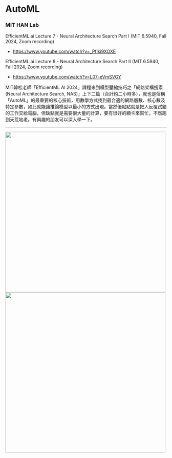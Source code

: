 # AutoML

###  MIT HAN Lab

EfficientML.ai Lecture 7 - Neural Architecture Search Part I (MIT 6.5940, Fall 2024, Zoom recording)
  * https://www.youtube.com/watch?v=_Pflki9XOXE

EfficientML.ai Lecture 8 - Neural Architecture Search Part II (MIT 6.5940, Fall 2024, Zoom recording)
  * https://www.youtube.com/watch?v=L07-eVmSVGY
      
   MIT韓松老師「EfficientML AI 2024」課程來到模型壓縮技巧之「網路架構搜索(Neural Architecture Search, NAS)」上下二篇（合計約二小時多），就也是俗稱「AutoML」的最重要的核心技術，用數學方式找到最合適的網路層數、核心數及特定參數，如此就能讓推論模型以最小的方式出現。當然優點點就是把人反覆試錯的工作交給電腦，但缺點就是需要很大量的計算，要有很好的顯卡來幫忙，不然跑到天荒地老。有興趣的朋友可以深入學一下。
  
---
<img src="https://github.com/user-attachments/assets/7cba830c-de0c-4c6b-a514-e7b0add0e251" width=500>
<img src="https://github.com/user-attachments/assets/5485aa00-8710-43ba-8002-c08e6c20bc4d" width=500>

